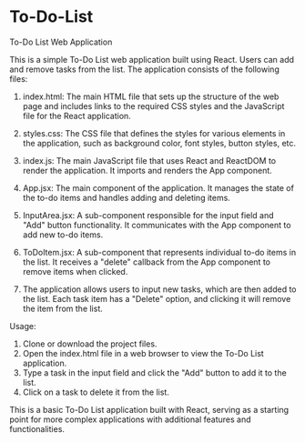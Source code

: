 # To-Do-List

To-Do List Web Application

This is a simple To-Do List web application built using React. Users can add and remove tasks from the list. The application consists of the following files:

1. index.html: The main HTML file that sets up the structure of the web page and includes links to the required CSS styles and the JavaScript file for the React application.

2. styles.css: The CSS file that defines the styles for various elements in the application, such as background color, font styles, button styles, etc.

3. index.js: The main JavaScript file that uses React and ReactDOM to render the application. It imports and renders the App component.

4. App.jsx: The main component of the application. It manages the state of the to-do items and handles adding and deleting items.

5. InputArea.jsx: A sub-component responsible for the input field and "Add" button functionality. It communicates with the App component to add new to-do items.

6. ToDoItem.jsx: A sub-component that represents individual to-do items in the list. It receives a "delete" callback from the App component to remove items when clicked.

7. The application allows users to input new tasks, which are then added to the list. Each task item has a "Delete" option, and clicking it will remove the item from the list.


Usage:

1. Clone or download the project files.
2. Open the index.html file in a web browser to view the To-Do List application.
3. Type a task in the input field and click the "Add" button to add it to the list.
4. Click on a task to delete it from the list.


This is a basic To-Do List application built with React, serving as a starting point for more complex applications with additional features and functionalities.

